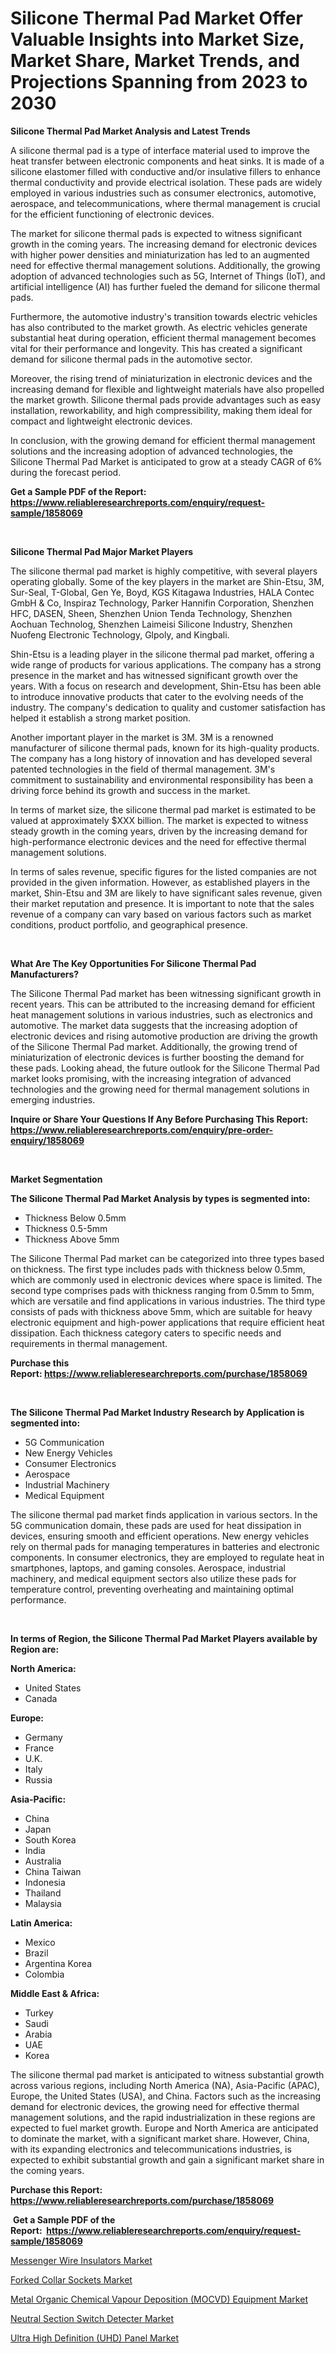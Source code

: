 <p><h1>Silicone Thermal Pad Market Offer Valuable Insights into Market Size, Market Share, Market Trends, and Projections Spanning from 2023 to 2030</h1></p><p><strong>Silicone Thermal Pad Market Analysis and Latest Trends</strong></p>
<p><p>A silicone thermal pad is a type of interface material used to improve the heat transfer between electronic components and heat sinks. It is made of a silicone elastomer filled with conductive and/or insulative fillers to enhance thermal conductivity and provide electrical isolation. These pads are widely employed in various industries such as consumer electronics, automotive, aerospace, and telecommunications, where thermal management is crucial for the efficient functioning of electronic devices.</p><p>The market for silicone thermal pads is expected to witness significant growth in the coming years. The increasing demand for electronic devices with higher power densities and miniaturization has led to an augmented need for effective thermal management solutions. Additionally, the growing adoption of advanced technologies such as 5G, Internet of Things (IoT), and artificial intelligence (AI) has further fueled the demand for silicone thermal pads.</p><p>Furthermore, the automotive industry's transition towards electric vehicles has also contributed to the market growth. As electric vehicles generate substantial heat during operation, efficient thermal management becomes vital for their performance and longevity. This has created a significant demand for silicone thermal pads in the automotive sector.</p><p>Moreover, the rising trend of miniaturization in electronic devices and the increasing demand for flexible and lightweight materials have also propelled the market growth. Silicone thermal pads provide advantages such as easy installation, reworkability, and high compressibility, making them ideal for compact and lightweight electronic devices.</p><p>In conclusion, with the growing demand for efficient thermal management solutions and the increasing adoption of advanced technologies, the Silicone Thermal Pad Market is anticipated to grow at a steady CAGR of 6% during the forecast period.</p></p>
<p><strong>Get a Sample PDF of the Report:&nbsp; <a href="https://www.reliableresearchreports.com/enquiry/request-sample/1858069">https://www.reliableresearchreports.com/enquiry/request-sample/1858069</a></strong></p>
<p>&nbsp;</p>
<p><strong>Silicone Thermal Pad Major Market Players</strong></p>
<p><p>The silicone thermal pad market is highly competitive, with several players operating globally. Some of the key players in the market are Shin-Etsu, 3M, Sur-Seal, T-Global, Gen Ye, Boyd, KGS Kitagawa Industries, HALA Contec GmbH & Co, Inspiraz Technology, Parker Hannifin Corporation, Shenzhen HFC, DASEN, Sheen, Shenzhen Union Tenda Technology, Shenzhen Aochuan Technolog, Shenzhen Laimeisi Silicone Industry, Shenzhen Nuofeng Electronic Technology, Glpoly, and Kingbali.</p><p>Shin-Etsu is a leading player in the silicone thermal pad market, offering a wide range of products for various applications. The company has a strong presence in the market and has witnessed significant growth over the years. With a focus on research and development, Shin-Etsu has been able to introduce innovative products that cater to the evolving needs of the industry. The company's dedication to quality and customer satisfaction has helped it establish a strong market position.</p><p>Another important player in the market is 3M. 3M is a renowned manufacturer of silicone thermal pads, known for its high-quality products. The company has a long history of innovation and has developed several patented technologies in the field of thermal management. 3M's commitment to sustainability and environmental responsibility has been a driving force behind its growth and success in the market.</p><p>In terms of market size, the silicone thermal pad market is estimated to be valued at approximately $XXX billion. The market is expected to witness steady growth in the coming years, driven by the increasing demand for high-performance electronic devices and the need for effective thermal management solutions.</p><p>In terms of sales revenue, specific figures for the listed companies are not provided in the given information. However, as established players in the market, Shin-Etsu and 3M are likely to have significant sales revenue, given their market reputation and presence. It is important to note that the sales revenue of a company can vary based on various factors such as market conditions, product portfolio, and geographical presence.</p></p>
<p>&nbsp;</p>
<p><strong>What Are The Key Opportunities For Silicone Thermal Pad Manufacturers?</strong></p>
<p><p>The Silicone Thermal Pad market has been witnessing significant growth in recent years. This can be attributed to the increasing demand for efficient heat management solutions in various industries, such as electronics and automotive. The market data suggests that the increasing adoption of electronic devices and rising automotive production are driving the growth of the Silicone Thermal Pad market. Additionally, the growing trend of miniaturization of electronic devices is further boosting the demand for these pads. Looking ahead, the future outlook for the Silicone Thermal Pad market looks promising, with the increasing integration of advanced technologies and the growing need for thermal management solutions in emerging industries.</p></p>
<p><strong>Inquire or Share Your Questions If Any Before Purchasing This Report: <a href="https://www.reliableresearchreports.com/enquiry/pre-order-enquiry/1858069">https://www.reliableresearchreports.com/enquiry/pre-order-enquiry/1858069</a></strong></p>
<p>&nbsp;</p>
<p><strong>Market Segmentation</strong></p>
<p><strong>The Silicone Thermal Pad Market Analysis by types is segmented into:</strong></p>
<p><ul><li>Thickness Below 0.5mm</li><li>Thickness 0.5-5mm</li><li>Thickness Above 5mm</li></ul></p>
<p><p>The Silicone Thermal Pad market can be categorized into three types based on thickness. The first type includes pads with thickness below 0.5mm, which are commonly used in electronic devices where space is limited. The second type comprises pads with thickness ranging from 0.5mm to 5mm, which are versatile and find applications in various industries. The third type consists of pads with thickness above 5mm, which are suitable for heavy electronic equipment and high-power applications that require efficient heat dissipation. Each thickness category caters to specific needs and requirements in thermal management.</p></p>
<p><strong>Purchase this Report:&nbsp;<a href="https://www.reliableresearchreports.com/purchase/1858069">https://www.reliableresearchreports.com/purchase/1858069</a></strong></p>
<p>&nbsp;</p>
<p><strong>The Silicone Thermal Pad Market Industry Research by Application is segmented into:</strong></p>
<p><ul><li>5G Communication</li><li>New Energy Vehicles</li><li>Consumer Electronics</li><li>Aerospace</li><li>Industrial Machinery</li><li>Medical Equipment</li></ul></p>
<p><p>The silicone thermal pad market finds application in various sectors. In the 5G communication domain, these pads are used for heat dissipation in devices, ensuring smooth and efficient operations. New energy vehicles rely on thermal pads for managing temperatures in batteries and electronic components. In consumer electronics, they are employed to regulate heat in smartphones, laptops, and gaming consoles. Aerospace, industrial machinery, and medical equipment sectors also utilize these pads for temperature control, preventing overheating and maintaining optimal performance.</p></p>
<p>&nbsp;</p>
<p><strong>In terms of Region, the Silicone Thermal Pad Market Players available by Region are:</strong></p>
<p>
    <p> <strong> North America: </strong>
        <ul>
            <li>United States</li>
            <li>Canada</li>
        </ul>
        </p> 
    <p> <strong> Europe: </strong>
        <ul>
            <li>Germany</li>
            <li>France</li>
            <li>U.K.</li>
            <li>Italy</li>
            <li>Russia</li>
        </ul>
        </p> 
    <p> <strong> Asia-Pacific: </strong>
        <ul>
            <li>China</li>
            <li>Japan</li>
            <li>South Korea</li>
            <li>India</li>
            <li>Australia</li>
            <li>China Taiwan</li>
            <li>Indonesia</li>
            <li>Thailand</li>
            <li>Malaysia</li>
        </ul>
        </p> 
    <p> <strong> Latin America: </strong>
        <ul>
            <li>Mexico</li>
            <li>Brazil</li>
            <li>Argentina Korea</li>
            <li>Colombia</li>
        </ul>
        </p> 
    <p> <strong> Middle East & Africa: </strong>
        <ul>
            <li>Turkey</li>
            <li>Saudi</li>
            <li>Arabia</li>
            <li>UAE</li>
            <li>Korea</li>
        </ul>
    </p>
    </p>
<p><p>The silicone thermal pad market is anticipated to witness substantial growth across various regions, including North America (NA), Asia-Pacific (APAC), Europe, the United States (USA), and China. Factors such as the increasing demand for electronic devices, the growing need for effective thermal management solutions, and the rapid industrialization in these regions are expected to fuel market growth. Europe and North America are anticipated to dominate the market, with a significant market share. However, China, with its expanding electronics and telecommunications industries, is expected to exhibit substantial growth and gain a significant market share in the coming years.</p></p>
<p><strong>Purchase this Report: <a href="https://www.reliableresearchreports.com/purchase/1858069">https://www.reliableresearchreports.com/purchase/1858069</a></strong></p>
<p>&nbsp;<strong>Get a Sample PDF of the Report:&nbsp;&nbsp;<a href="https://www.reliableresearchreports.com/enquiry/request-sample/1858069">https://www.reliableresearchreports.com/enquiry/request-sample/1858069</a></strong></p>
<p><strong></strong></p>
<p><p><a href="https://medium.com/@ravenrussel2023/messenger-wire-insulators-market-size-market-outlook-and-market-forecast-2023-to-2030-3e2247b2ff07">Messenger Wire Insulators Market</a></p><p><a href="https://medium.com/@santosh.reportprime/forked-collar-sockets-market-share-evolution-and-market-growth-trends-2023-2030-af891c57e831">Forked Collar Sockets Market</a></p><p><a href="https://medium.com/@kevinbarnes75/metal-organic-chemical-vapour-deposition-mocvd-equipment-market-furnishes-information-on-market-6902f644744c">Metal Organic Chemical Vapour Deposition (MOCVD) Equipment Market</a></p><p><a href="https://medium.com/@mayankdeswal9588dm/neutral-section-switch-detecter-market-research-report-its-history-and-forecast-2023-to-2030-02113ad6f900">Neutral Section Switch Detecter Market</a></p><p><a href="https://medium.com/@v8581137/ultra-high-definition-uhd-panel-market-competitive-analysis-market-trends-and-forecast-to-2030-e6a71264af0b">Ultra High Definition (UHD) Panel Market</a></p></p>